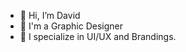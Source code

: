 - 👋 Hi, I’m David
- 👀 I'm a Graphic Designer
- 🌱 I specialize in UI/UX and Brandings.

<!---
iamnotdavee/iamnotdavee is a ✨ special ✨ repository because its `README.md` (this file) appears on your GitHub profile.
You can click the Preview link to take a look at your changes.
--->
